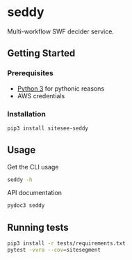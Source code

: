 # seddy
Multi-workflow SWF decider service.

## Getting Started
### Prerequisites
* [Python 3](https://python.org/) for pythonic reasons
* AWS credentials

### Installation
```bash
pip3 install sitesee-seddy
```

## Usage
Get the CLI usage
```bash
seddy -h
```

API documentation
```bash
pydoc3 seddy
```

## Running tests
```bash
pip3 install -r tests/requirements.txt
pytest -vvra --cov=sitesegment
```
